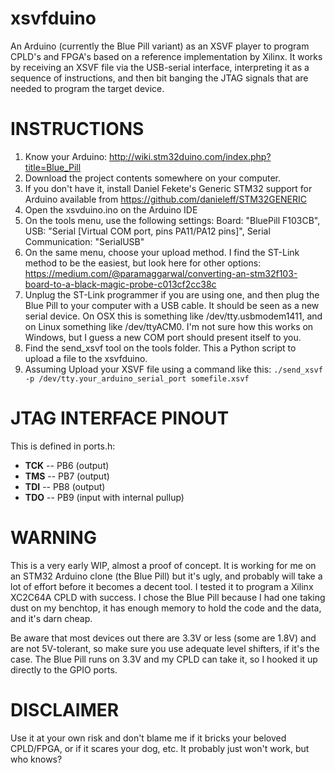 xsvfduino
=========

An Arduino (currently the Blue Pill variant) as an XSVF player to program CPLD's and FPGA's based on a reference implementation by Xilinx. It works by receiving an XSVF file via the USB-serial interface, interpreting it as a sequence of instructions, and then bit banging the JTAG signals that are needed to program the target device.

INSTRUCTIONS
============

1. Know your Arduino: http://wiki.stm32duino.com/index.php?title=Blue_Pill
2. Download the project contents somewhere on your computer.
3. If you don't have it, install Daniel Fekete's Generic STM32 support for Arduino available from https://github.com/danieleff/STM32GENERIC
4. Open the xsvduino.ino on the Arduino IDE
5. On the tools menu, use the following settings: 
   Board: "BluePill F103CB", 
   USB: "Serial [Virtual COM port, pins PA11/PA12 pins]", 
   Serial Communication: "SerialUSB"
6. On the same menu, choose your upload method. I find the ST-Link method to be the easiest, but look here for other options: https://medium.com/@paramaggarwal/converting-an-stm32f103-board-to-a-black-magic-probe-c013cf2cc38c
7. Unplug the ST-Link programmer if you are using one, and then plug the Blue Pill to your computer with a USB cable. It should be seen as a new serial device. On OSX this is something like /dev/tty.usbmodem1411, and on Linux something like /dev/ttyACM0. I'm not sure how this works on Windows, but I guess a new COM port should present itself to you.
8. Find the send_xsvf tool on the tools folder. This a Python script to upload a file to the xsvfduino.
9. Assuming Upload your XSVF file using a command like this:
`./send_xsvf -p /dev/tty.your_arduino_serial_port somefile.xsvf`

JTAG INTERFACE PINOUT
=====================

This is defined in ports.h:

- **TCK** -- PB6 (output)
- **TMS** -- PB7 (output)
- **TDI** -- PB8 (output)
- **TDO** -- PB9 (input with internal pullup)

WARNING
=======
This is a very early WIP, almost a proof of concept. It is working for me on an STM32 Arduino clone (the Blue Pill) but it's ugly, and probably will take a lot of effort before it becomes a decent tool. I tested it to program a Xilinx XC2C64A CPLD with success. I chose the Blue Pill because I had one taking dust on my benchtop, it has enough memory to hold the code and the data, and it's darn cheap. 

Be aware that most devices out there are 3.3V or less (some are 1.8V) and are not 5V-tolerant, so make sure you use adequate level shifters, if it's the case. The Blue Pill runs on 3.3V and my CPLD can take it, so I hooked it up directly to the GPIO ports.

DISCLAIMER
==========
Use it at your own risk and don't blame me if it bricks your beloved CPLD/FPGA, or if it scares your dog, etc. It probably just won't work, but who knows?

